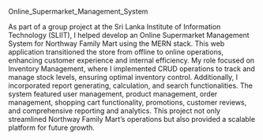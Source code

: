 Online_Supermarket_Management_System

As part of a group project at the Sri Lanka Institute of Information Technology (SLIIT), I helped develop an Online Supermarket Management System for Northway Family Mart using the MERN stack. This web application transitioned the store from offline to online operations, enhancing customer experience and internal efficiency. My role focused on Inventory Management, where I implemented CRUD operations to track and manage stock levels, ensuring optimal inventory control. Additionally, I incorporated report generating, calculation, and search functionalities. The system featured user management, product management, order management, shopping cart functionality, promotions, customer reviews, and comprehensive reporting and analytics. This project not only streamlined Northway Family Mart’s operations but also provided a scalable platform for future growth.


